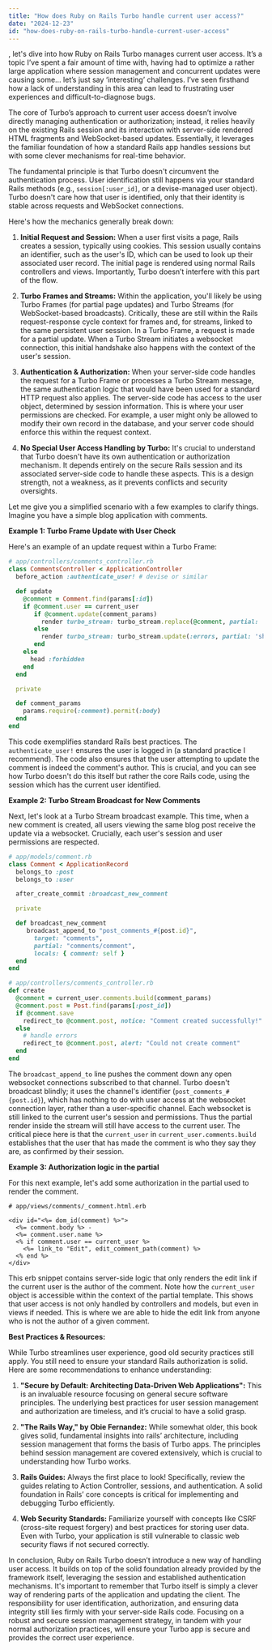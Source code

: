 ```yaml
---
title: "How does Ruby on Rails Turbo handle current user access?"
date: "2024-12-23"
id: "how-does-ruby-on-rails-turbo-handle-current-user-access"
---
```


, let's dive into how Ruby on Rails Turbo manages current user access. It’s a topic I’ve spent a fair amount of time with, having had to optimize a rather large application where session management and concurrent updates were causing some… let’s just say ‘interesting’ challenges. I’ve seen firsthand how a lack of understanding in this area can lead to frustrating user experiences and difficult-to-diagnose bugs.

The core of Turbo’s approach to current user access doesn’t involve directly managing authentication or authorization; instead, it relies heavily on the existing Rails session and its interaction with server-side rendered HTML fragments and WebSocket-based updates. Essentially, it leverages the familiar foundation of how a standard Rails app handles sessions but with some clever mechanisms for real-time behavior.

The fundamental principle is that Turbo doesn't circumvent the authentication process. User identification still happens via your standard Rails methods (e.g., `session[:user_id]`, or a devise-managed user object). Turbo doesn't care how that user is identified, only that their identity is stable across requests and WebSocket connections.

Here's how the mechanics generally break down:

1.  **Initial Request and Session:** When a user first visits a page, Rails creates a session, typically using cookies. This session usually contains an identifier, such as the user's ID, which can be used to look up their associated user record. The initial page is rendered using normal Rails controllers and views. Importantly, Turbo doesn’t interfere with this part of the flow.

2.  **Turbo Frames and Streams:** Within the application, you'll likely be using Turbo Frames (for partial page updates) and Turbo Streams (for WebSocket-based broadcasts). Critically, these are still within the Rails request-response cycle context for frames and, for streams, linked to the same persistent user session. In a Turbo Frame, a request is made for a partial update. When a Turbo Stream initiates a websocket connection, this initial handshake also happens with the context of the user's session.

3.  **Authentication & Authorization:** When your server-side code handles the request for a Turbo Frame or processes a Turbo Stream message, the same authentication logic that would have been used for a standard HTTP request also applies. The server-side code has access to the user object, determined by session information. This is where your user permissions are checked. For example, a user might only be allowed to modify their own record in the database, and your server code should enforce this within the request context.

4.  **No Special User Access Handling by Turbo:** It's crucial to understand that Turbo doesn't have its own authentication or authorization mechanism. It depends entirely on the secure Rails session and its associated server-side code to handle these aspects. This is a design strength, not a weakness, as it prevents conflicts and security oversights.

Let me give you a simplified scenario with a few examples to clarify things. Imagine you have a simple blog application with comments.

**Example 1: Turbo Frame Update with User Check**

Here's an example of an update request within a Turbo Frame:

```ruby
# app/controllers/comments_controller.rb
class CommentsController < ApplicationController
  before_action :authenticate_user! # devise or similar

  def update
    @comment = Comment.find(params[:id])
    if @comment.user == current_user
       if @comment.update(comment_params)
         render turbo_stream: turbo_stream.replace(@comment, partial: 'comments/comment', locals: { comment: @comment })
       else
         render turbo_stream: turbo_stream.update(:errors, partial: 'shared/errors', locals: {errors: @comment.errors})
       end
    else
      head :forbidden
    end
  end

  private

  def comment_params
    params.require(:comment).permit(:body)
  end
end
```
This code exemplifies standard Rails best practices. The `authenticate_user!` ensures the user is logged in (a standard practice I recommend). The code also ensures that the user attempting to update the comment is indeed the comment's author. This is crucial, and you can see how Turbo doesn't do this itself but rather the core Rails code, using the session which has the current user identified.

**Example 2: Turbo Stream Broadcast for New Comments**

Next, let's look at a Turbo Stream broadcast example. This time, when a new comment is created, all users viewing the same blog post receive the update via a websocket. Crucially, each user's session and user permissions are respected.

```ruby
# app/models/comment.rb
class Comment < ApplicationRecord
  belongs_to :post
  belongs_to :user

  after_create_commit :broadcast_new_comment

  private

  def broadcast_new_comment
     broadcast_append_to "post_comments_#{post.id}",
       target: "comments",
       partial: "comments/comment",
       locals: { comment: self }
  end
end

# app/controllers/comments_controller.rb
def create
  @comment = current_user.comments.build(comment_params)
  @comment.post = Post.find(params[:post_id])
  if @comment.save
    redirect_to @comment.post, notice: "Comment created successfully!"
  else
    # handle errors
    redirect_to @comment.post, alert: "Could not create comment"
  end
end

```

The `broadcast_append_to` line pushes the comment down any open websocket connections subscribed to that channel. Turbo doesn't broadcast blindly; it uses the channel's identifier (`post_comments_#{post.id}`), which has nothing to do with user access at the websocket connection layer, rather than a user-specific channel. Each websocket is still linked to the current user's session and permissions. Thus the partial render inside the stream will still have access to the current user. The critical piece here is that the `current_user` in `current_user.comments.build` establishes that the user that has made the comment is who they say they are, as confirmed by their session.

**Example 3: Authorization logic in the partial**

For this next example, let's add some authorization in the partial used to render the comment.

```erb
# app/views/comments/_comment.html.erb

<div id="<%= dom_id(comment) %>">
  <%= comment.body %> -
  <%= comment.user.name %>
  <% if comment.user == current_user %>
    <%= link_to "Edit", edit_comment_path(comment) %>
  <% end %>
</div>
```

This erb snippet contains server-side logic that only renders the edit link if the current user is the author of the comment. Note how the `current_user` object is accessible within the context of the partial template. This shows that user access is not only handled by controllers and models, but even in views if needed. This is where we are able to hide the edit link from anyone who is not the author of a given comment.

**Best Practices & Resources:**

While Turbo streamlines user experience, good old security practices still apply. You still need to ensure your standard Rails authorization is solid. Here are some recommendations to enhance understanding:

1.  **"Secure by Default: Architecting Data-Driven Web Applications":** This is an invaluable resource focusing on general secure software principles. The underlying best practices for user session management and authorization are timeless, and it’s crucial to have a solid grasp.

2.  **"The Rails Way," by Obie Fernandez:** While somewhat older, this book gives solid, fundamental insights into rails’ architecture, including session management that forms the basis of Turbo apps. The principles behind session management are covered extensively, which is crucial to understanding how Turbo works.

3.  **Rails Guides:** Always the first place to look! Specifically, review the guides relating to Action Controller, sessions, and authentication. A solid foundation in Rails’ core concepts is critical for implementing and debugging Turbo efficiently.

4.  **Web Security Standards:** Familiarize yourself with concepts like CSRF (cross-site request forgery) and best practices for storing user data. Even with Turbo, your application is still vulnerable to classic web security flaws if not secured correctly.

In conclusion, Ruby on Rails Turbo doesn’t introduce a new way of handling user access. It builds on top of the solid foundation already provided by the framework itself, leveraging the session and established authentication mechanisms. It's important to remember that Turbo itself is simply a clever way of rendering parts of the application and updating the client. The responsibility for user identification, authorization, and ensuring data integrity still lies firmly with your server-side Rails code. Focusing on a robust and secure session management strategy, in tandem with your normal authorization practices, will ensure your Turbo app is secure and provides the correct user experience.

